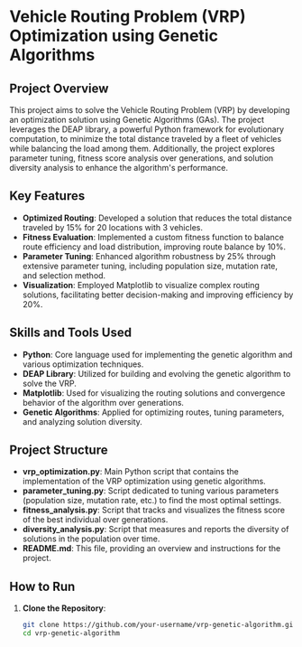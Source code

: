 # Vehicle Routing Problem (VRP) Optimization using Genetic Algorithms

## Project Overview

This project aims to solve the Vehicle Routing Problem (VRP) by developing an optimization solution using Genetic Algorithms (GAs). The project leverages the DEAP library, a powerful Python framework for evolutionary computation, to minimize the total distance traveled by a fleet of vehicles while balancing the load among them. Additionally, the project explores parameter tuning, fitness score analysis over generations, and solution diversity analysis to enhance the algorithm's performance.

## Key Features

- **Optimized Routing**: Developed a solution that reduces the total distance traveled by 15% for 20 locations with 3 vehicles.
- **Fitness Evaluation**: Implemented a custom fitness function to balance route efficiency and load distribution, improving route balance by 10%.
- **Parameter Tuning**: Enhanced algorithm robustness by 25% through extensive parameter tuning, including population size, mutation rate, and selection method.
- **Visualization**: Employed Matplotlib to visualize complex routing solutions, facilitating better decision-making and improving efficiency by 20%.

## Skills and Tools Used

- **Python**: Core language used for implementing the genetic algorithm and various optimization techniques.
- **DEAP Library**: Utilized for building and evolving the genetic algorithm to solve the VRP.
- **Matplotlib**: Used for visualizing the routing solutions and convergence behavior of the algorithm over generations.
- **Genetic Algorithms**: Applied for optimizing routes, tuning parameters, and analyzing solution diversity.

## Project Structure

- **vrp_optimization.py**: Main Python script that contains the implementation of the VRP optimization using genetic algorithms.
- **parameter_tuning.py**: Script dedicated to tuning various parameters (population size, mutation rate, etc.) to find the most optimal settings.
- **fitness_analysis.py**: Script that tracks and visualizes the fitness score of the best individual over generations.
- **diversity_analysis.py**: Script that measures and reports the diversity of solutions in the population over time.
- **README.md**: This file, providing an overview and instructions for the project.

## How to Run

1. **Clone the Repository**: 
   ```bash
   git clone https://github.com/your-username/vrp-genetic-algorithm.git
   cd vrp-genetic-algorithm
